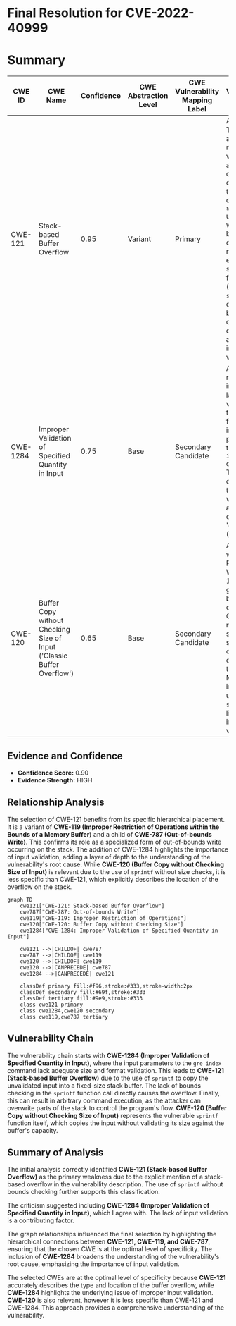 # Final Resolution for CVE-2022-40999

# Summary
| CWE ID  | CWE Name | Confidence | CWE Abstraction Level | CWE Vulnerability Mapping Label | CWE-Vulnerability Mapping Notes |
|-----------------|-------------------------------------------------------------------|------------|-----------------------|-----------------------------------|-----------------------------------------------------------------------------------------------------------------------------------------------------------------------------------------------------------------------------------------------------------------------------------------------------------------|
| CWE-121 | Stack-based Buffer Overflow | 0.95 | Variant | Primary | Allowed. This CWE accurately reflects the vulnerability as a buffer overflow occurring on the stack due to `sprintf` usage without bounds checking. To mitigate, employ safer string functions (e.g., `snprintf`), compiler-based buffer overflow detection, and robust input validation.|
| CWE-1284 | Improper Validation of Specified Quantity in Input | 0.75 | Base | Secondary Candidate | Allowed. The root cause involves a lack of validation of the size and format of the input parameters to the `gre index` command. This contributes to the vulnerability, as the length of the 'description (WORD|null)' parameter and the values for 'interval' and 'retry' are not adequately validated before being used in `sprintf`. Addressing CWE-1284 helps prevent this overflow.|
| CWE-120 | Buffer Copy without Checking Size of Input ('Classic Buffer Overflow') | 0.65 | Base | Secondary Candidate | Allowed-with-Review. While CWE-120 is a general buffer overflow, CWE-121 is more specific since the overflow occurs on the stack. Mitigation includes using safe string libraries and input validation. |

## Evidence and Confidence

*   **Confidence Score:** 0.90
*   **Evidence Strength:** HIGH

## Relationship Analysis
The selection of CWE-121 benefits from its specific hierarchical placement. It is a variant of **CWE-119 (Improper Restriction of Operations within the Bounds of a Memory Buffer)** and a child of **CWE-787 (Out-of-bounds Write)**. This confirms its role as a specialized form of out-of-bounds write occurring on the stack. The addition of CWE-1284 highlights the importance of input validation, adding a layer of depth to the understanding of the vulnerability's root cause. While **CWE-120 (Buffer Copy without Checking Size of Input)** is relevant due to the use of `sprintf` without size checks, it is less specific than CWE-121, which explicitly describes the location of the overflow on the stack.

```mermaid
graph TD
    cwe121["CWE-121: Stack-based Buffer Overflow"]
    cwe787["CWE-787: Out-of-bounds Write"]
    cwe119["CWE-119: Improper Restriction of Operations"]
    cwe120["CWE-120: Buffer Copy without Checking Size"]
    cwe1284["CWE-1284: Improper Validation of Specified Quantity in Input"]
    
    cwe121 -->|CHILDOF| cwe787
    cwe787 -->|CHILDOF| cwe119
    cwe120 -->|CHILDOF| cwe119
    cwe120 -->|CANPRECEDE| cwe787
    cwe1284 -->|CANPRECEDE| cwe121
    
    classDef primary fill:#f96,stroke:#333,stroke-width:2px
    classDef secondary fill:#69f,stroke:#333
    classDef tertiary fill:#9e9,stroke:#333
    class cwe121 primary
    class cwe1284,cwe120 secondary
    class cwe119,cwe787 tertiary
```

## Vulnerability Chain
The vulnerability chain starts with **CWE-1284 (Improper Validation of Specified Quantity in Input)**, where the input parameters to the `gre index` command lack adequate size and format validation. This leads to **CWE-121 (Stack-based Buffer Overflow)** due to the use of `sprintf` to copy the unvalidated input into a fixed-size stack buffer. The lack of bounds checking in the `sprintf` function call directly causes the overflow. Finally, this can result in arbitrary command execution, as the attacker can overwrite parts of the stack to control the program's flow. **CWE-120 (Buffer Copy without Checking Size of Input)** represents the vulnerable `sprintf` function itself, which copies the input without validating its size against the buffer's capacity.

## Summary of Analysis
The initial analysis correctly identified **CWE-121 (Stack-based Buffer Overflow)** as the primary weakness due to the explicit mention of a stack-based overflow in the vulnerability description. The use of `sprintf` without bounds checking further supports this classification.

The criticism suggested including **CWE-1284 (Improper Validation of Specified Quantity in Input)**, which I agree with. The lack of input validation is a contributing factor.

The graph relationships influenced the final selection by highlighting the hierarchical connections between **CWE-121, CWE-119, and CWE-787**, ensuring that the chosen CWE is at the optimal level of specificity. The inclusion of **CWE-1284** broadens the understanding of the vulnerability's root cause, emphasizing the importance of input validation.

The selected CWEs are at the optimal level of specificity because **CWE-121** accurately describes the type and location of the buffer overflow, while **CWE-1284** highlights the underlying issue of improper input validation. **CWE-120** is also relevant, however it is less specific than CWE-121 and CWE-1284. This approach provides a comprehensive understanding of the vulnerability.